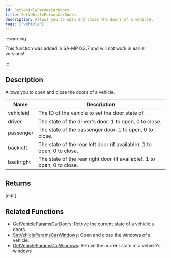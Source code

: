 ```yaml
---
id: SetVehicleParamsCarDoors
title: SetVehicleParamsCarDoors
description: Allows you to open and close the doors of a vehicle.
tags: ["vehicle"]
---
```


:::warning

This function was added in SA-MP 0.3.7 and will not work in earlier versions!

:::

## Description

Allows you to open and close the doors of a vehicle.

| Name      | Description                                                             |
| --------- | ----------------------------------------------------------------------- |
| vehicleid | The ID of the vehicle to set the door state of                          |
| driver    | The state of the driver's door. 1 to open, 0 to close.                  |
| passenger | The state of the passenger door. 1 to open, 0 to close.                 |
| backleft  | The state of the rear left door (if available). 1 to open, 0 to close.  |
| backright | The state of the rear right door (if available). 1 to open, 0 to close. |

## Returns

[edit]

## Related Functions

- [GetVehicleParamsCarDoors](../../scripting/functions/GetVehicleParamsCarDoors.md): Retrive the current state of a vehicle's doors.
- [SetVehicleParamsCarWindows](../../scripting/functions/SetVehicleParamsCarWindows.md): Open and close the windows of a vehicle.
- [GetVehicleParamsCarWindows](../../scripting/functions/GetVehicleParamsCarWindows.md): Retrive the current state of a vehicle's windows
